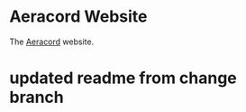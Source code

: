 # Aeracord Website
The [Aeracord](https://github.com/aeracord/aeracord) website.

# updated readme from change branch